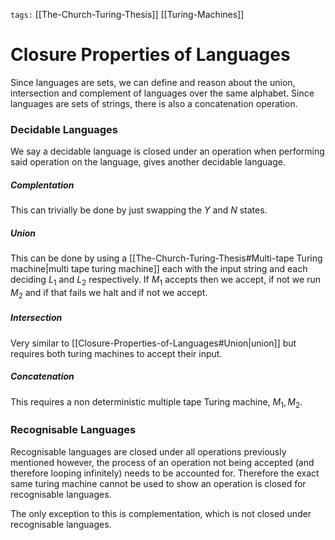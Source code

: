`tags:` [[The-Church-Turing-Thesis]] [[Turing-Machines]]

# Closure Properties of Languages
Since languages are sets, we can define and reason about the union, intersection and complement of languages over the same alphabet. Since languages are sets of strings, there is also a concatenation operation.

### Decidable Languages

We say a decidable language is closed under an operation when performing said operation on the language, gives another decidable language.

##### Complentation
This can trivially be done by just swapping the $Y$ and $N$ states.

##### Union
This can be done by using a [[The-Church-Turing-Thesis#Multi-tape Turing machine|multi tape turing machine]] each with the input string and each deciding $L_1$ and $L_2$ respectively. If $M_1$ accepts then we accept, if not we run $M_2$ and if that fails we halt and if not we accept.

##### Intersection
Very similar to [[Closure-Properties-of-Languages#Union|union]] but requires both turing machines to accept their input.

##### Concatenation
This requires a non deterministic multiple tape Turing machine, $M_1,M_2$.

### Recognisable Languages
Recognisable languages are closed under all operations previously mentioned however, the process of an operation not being accepted (and therefore looping infinitely) needs to be accounted for. Therefore the exact same turing machine cannot be used to show an operation is closed for recognisable languages. 

The only exception to this is complementation, which is not closed under recognisable languages.